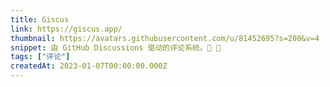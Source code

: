 ```yaml
---
title: Giscus
link: https://giscus.app/
thumbnail: https://avatars.githubusercontent.com/u/81452695?s=200&v=4
snippet: 由 GitHub Discussions 驱动的评论系统。💬 💎
tags: ["评论"]
createdAt: 2023-01-07T00:00:00.000Z
---
```

